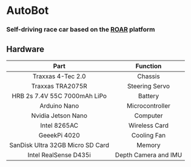# AutoBot
### Self-driving race car based on the [ROAR](https://vivecenter.berkeley.edu/research1/roar/) platform

## Hardware
| Part                             | Function             |
| :------------------------------: | :------------------: |
| Traxxas 4-Tec 2.0                | Chassis              | 
| Traxxas TRA2075R                 | Steering Servo       | 
| HRB 2s 7.4V 55C 7000mAh LiPo     | Battery              | 
| Arduino Nano                     | Microcontroller      | 
| Nvidia Jetson Nano               | Computer             | 
| Intel 8265AC                     | Wireless Card        |
| GeeekPi 4020                     | Cooling Fan          |
| SanDisk Ultra 32GB Micro SD Card | Memory               |
| Intel RealSense D435i            | Depth Camera and IMU |

